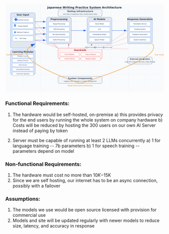 ![Architecture Diagram](architecture_diagram.png)

### Functional Requirements:

1) The hardware would be self-hosted, on-premise
	a) this provides privacy for the end users by running the whole system on company hardware
	b) Costs will be reduced by hosting the 300 users on our own AI Server instead of paying by token

2) Server must be capable of running at least 2 LLMs concurrently 
	a) 1 for language training -- 7b parameters 
	b) 1 for speech training -- parameters depend on model

### Non-functional Requirements:

1) The hardware must cost no more than $10K-$15K
2) Since we are self hosting, our internet has to be an async connection, possibly with a failover

### Assumptions:

1) The models we use would be open source licensed with provision for commercial use
2) Models and site will be updated regularly with newer models to reduce size, latency, and accuracy in response


